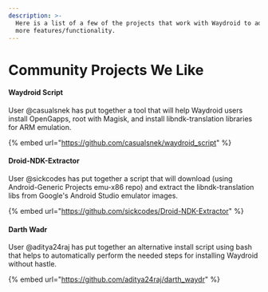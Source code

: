 ```yaml
---
description: >-
  Here is a list of a few of the projects that work with Waydroid to add some
  more features/functionality.
---
```


# Community Projects We Like

#### Waydroid Script

User @casualsnek has put together a tool that will help Waydroid users install OpenGapps, root with Magisk, and install libndk-translation libraries for ARM emulation.&#x20;

{% embed url="https://github.com/casualsnek/waydroid_script" %}

#### Droid-NDK-Extractor

User @sickcodes has put together a script that will download (using Android-Generic Projects emu-x86 repo) and extract the libndk-translation libs from Google's Android Studio emulator images.&#x20;

{% embed url="https://github.com/sickcodes/Droid-NDK-Extractor" %}

#### Darth Wadr

User @aditya24raj has put together an alternative install script using bash that helps to automatically perform the needed steps for installing Waydroid without hastle.&#x20;

{% embed url="https://github.com/aditya24raj/darth_waydr" %}

